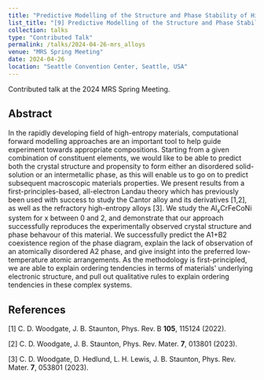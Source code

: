 ```yaml
---
title: "Predictive Modelling of the Structure and Phase Stability of High-Entropy Materials: Case Study of Al<sub>x</sub>CrFeCoNi"
list_title: "[9] Predictive Modelling of the Structure and Phase Stability of High-Entropy Materials: Case Study of Al<sub>x</sub>CrFeCoNi"
collection: talks
type: "Contributed Talk"
permalink: /talks/2024-04-26-mrs_alloys
venue: "MRS Spring Meeting"
date: 2024-04-26
location: "Seattle Convention Center, Seattle, USA"
---
```


Contributed talk at the 2024 MRS Spring Meeting.

<h2>Abstract</h2>
In the rapidly developing field of high-entropy materials, computational forward modelling approaches are an important tool to help guide experiment towards appropriate compositions. Starting from a given combination of constituent elements, we would like to be able to predict both the crystal structure and propensity to form either an disordered solid-solution or an intermetallic phase, as this will enable us to go on to predict subsequent macroscopic materials properties. We present results from a first-principles-based, all-electron Landau theory which has previously been used with success to study the Cantor alloy and its derivatives [1,2], as well as the refractory high-entropy alloys [3]. We study the Al<sub>x</sub>CrFeCoNi system for x between 0 and 2, and demonstrate that our approach successfully reproduces the experimentally observed crystal structure and phase behavour of this material. We successfully predict the A1+B2 coexistence region of the phase diagram, explain the lack of observation of an atomically disordered A2 phase, and give insight into the preferred low-temperature atomic arrangements. As the methodology is first-principled, we are able to explain ordering tendencies in terms of materials' underlying electronic structure, and pull out qualitative rules to explain ordering tendencies in these complex systems.

<h2>References</h2>
[1] C. D. Woodgate, J. B. Staunton, Phys. Rev. B <b>105</b>, 115124 (2022).

[2] C. D. Woodgate, J. B. Staunton, Phys. Rev. Mater. <b>7</b>, 013801 (2023).

[3] C. D. Woodgate, D. Hedlund, L. H. Lewis, J. B. Staunton, Phys. Rev. Mater. <b>7</b>, 053801 (2023).

